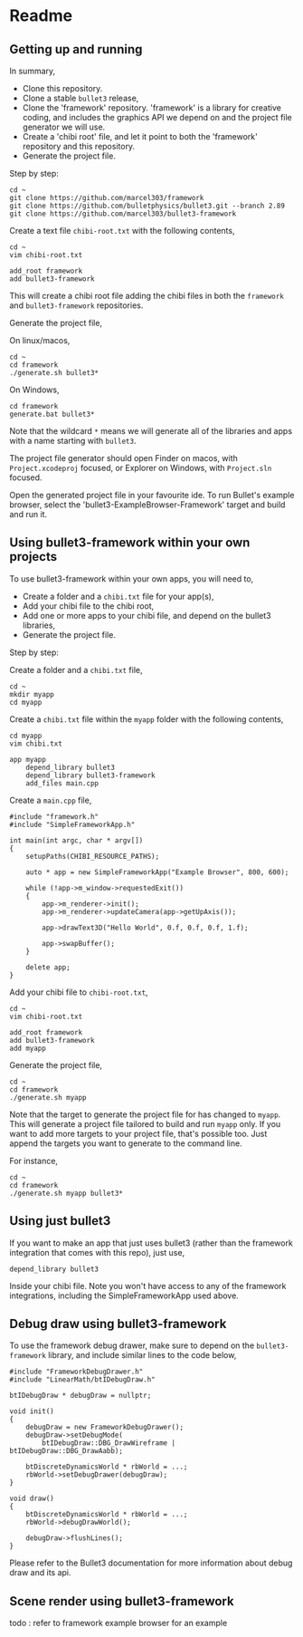#  Readme

## Getting up and running

In summary,

- Clone this repository.
- Clone a stable `bullet3` release,
- Clone the 'framework' repository. 'framework' is a library for creative coding, and includes the graphics API we depend on and the project file generator we will use.
- Create a 'chibi root' file, and let it point to both the 'framework' repository and this repository.
- Generate the project file.

Step by step:

```
cd ~
git clone https://github.com/marcel303/framework
git clone https://github.com/bulletphysics/bullet3.git --branch 2.89
git clone https://github.com/marcel303/bullet3-framework
```

Create a text file `chibi-root.txt` with the following contents,

```
cd ~
vim chibi-root.txt
```

```
add_root framework
add bullet3-framework
```

This will create a chibi root file adding the chibi files in both the `framework` and `bullet3-framework` repositories.

Generate the project file,

On linux/macos,

```
cd ~
cd framework
./generate.sh bullet3*
```

On Windows,

```
cd framework
generate.bat bullet3*
```

Note that the wildcard `*` means we will generate all of the libraries and apps with a name starting with `bullet3`.

The project file generator should open Finder on macos, with `Project.xcodeproj` focused, or Explorer on Windows, with `Project.sln` focused.

Open the generated project file in your favourite ide. To run Bullet's example browser, select the 'bullet3-ExampleBrowser-Framework' target and build and run it.

## Using bullet3-framework within your own projects
To use bullet3-framework within your own apps, you will need to,

- Create a folder and a `chibi.txt` file for your app(s),
- Add your chibi file to the chibi root,
- Add one or more apps to your chibi file, and depend on the bullet3 libraries,
- Generate the project file.

Step by step:

Create a folder and a `chibi.txt` file,

```
cd ~
mkdir myapp
cd myapp
```

Create a `chibi.txt` file within the `myapp` folder with the following contents,

```
cd myapp
vim chibi.txt
```

```
app myapp
	depend_library bullet3
	depend_library bullet3-framework
	add_files main.cpp
```

Create a `main.cpp` file,

```
#include "framework.h"
#include "SimpleFrameworkApp.h"

int main(int argc, char * argv[])
{
	setupPaths(CHIBI_RESOURCE_PATHS);
	
	auto * app = new SimpleFrameworkApp("Example Browser", 800, 600);

	while (!app->m_window->requestedExit())
	{
		app->m_renderer->init();
		app->m_renderer->updateCamera(app->getUpAxis());
		
		app->drawText3D("Hello World", 0.f, 0.f, 0.f, 1.f);

		app->swapBuffer();
	}

	delete app;
}
```

Add your chibi file to `chibi-root.txt`,

```
cd ~
vim chibi-root.txt
```

```
add_root framework
add bullet3-framework
add myapp
```

Generate the project file,

```
cd ~
cd framework
./generate.sh myapp
```

Note that the target to generate the project file for has changed to `myapp`. This will generate a project file tailored to build and run `myapp` only. If you want to add more targets to your project file, that's possible too. Just append the targets you want to generate to the command line.

For instance,

```
cd ~
cd framework
./generate.sh myapp bullet3*
```

## Using just bullet3

If you want to make an app that just uses bullet3 (rather than the framework integration that comes with this repo), just use,

```
depend_library bullet3
```

Inside your chibi file. Note you won't have access to any of the framework integrations, including the SimpleFrameworkApp used above.

## Debug draw using bullet3-framework

To use the framework debug drawer, make sure to depend on the `bullet3-framework` library, and include similar lines to the code below,

```
#include "FrameworkDebugDrawer.h"
#include "LinearMath/btIDebugDraw.h"

btIDebugDraw * debugDraw = nullptr;

void init()
{
	debugDraw = new FrameworkDebugDrawer();
	debugDraw->setDebugMode(
		btIDebugDraw::DBG_DrawWireframe | 		btIDebugDraw::DBG_DrawAabb);
		
	btDiscreteDynamicsWorld * rbWorld = ...;
	rbWorld->setDebugDrawer(debugDraw);
}

void draw()
{
	btDiscreteDynamicsWorld * rbWorld = ...;
	rbWorld->debugDrawWorld();
	
	debugDraw->flushLines();
}
```

Please refer to the Bullet3 documentation for more information about debug draw and its api.

## Scene render using bullet3-framework

todo : refer to framework example browser for an example

